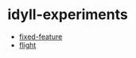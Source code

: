 # idyll-experiments

- [fixed-feature](http://rickyreusser.com/idyll-experiments/fixed-feature/)
- [flight](http://rickyreusser.com/idyll-experiments/flight/)
